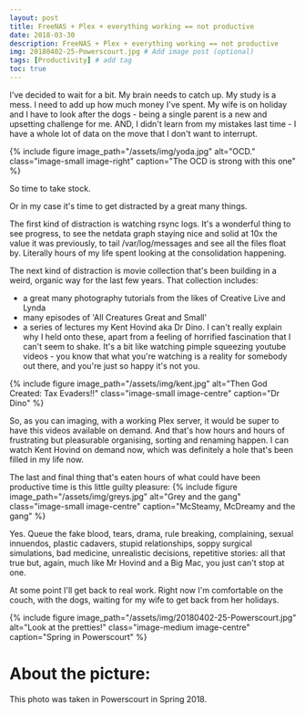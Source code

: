 ```yaml
---
layout: post
title: FreeNAS + Plex + everything working == not productive
date: 2018-03-30
description: FreeNAS + Plex + everything working == not productive
img: 20180402-25-Powerscourt.jpg # Add image post (optional)
tags: [Productivity] # add tag
toc: true
---
```

I've decided to wait for a bit. My brain needs to catch up. My study is a mess. I need to add up how much money I've spent. My wife is on holiday and I have to look after the dogs - being a single parent is a new and upsetting challenge for me. AND, I didn't learn from my mistakes last time - I have a whole lot of data on the move that I don't want to interrupt.

{% include figure image_path="/assets/img/yoda.jpg" alt="OCD." class="image-small image-right" caption="The OCD is strong with this one" %}

So time to take stock.

Or in my case it's time to get distracted by a great many things.

The first kind of distraction is watching rsync logs. It's a wonderful thing to see progress, to see the netdata graph staying nice and solid at 10x the value it was previously, to tail /var/log/messages and see all the files float by. Literally hours of my life spent looking at the consolidation happening.

The next kind of distraction is movie collection that's been building in a weird, organic way for the last few years. That collection includes:
* a great many photography tutorials from the likes of Creative Live and Lynda
* many episodes of 'All Creatures Great and Small'
* a series of lectures my Kent Hovind aka Dr Dino. I can't really explain why I held onto these, apart from a feeling of horrified fascination that I can't seem to shake. It's a bit like watching pimple squeezing youtube videos - you know that what you're watching is a reality for somebody out there, and you're just so happy it's not you.

{% include figure image_path="/assets/img/kent.jpg" alt="Then God Created: Tax Evaders!!" class="image-small image-centre" caption="Dr Dino" %}

So, as you can imaging, with a working Plex server, it would be super to have this videos available on demand. And that's how hours and hours of frustrating but pleasurable organising, sorting and renaming happen. I can watch Kent Hovind on demand now, which was definitely a hole that's been filled in my life now.

The last and final thing that's eaten hours of what could have been productive time is this little guilty pleasure:
{% include figure image_path="/assets/img/greys.jpg" alt="Grey and the gang" class="image-small image-centre" caption="McSteamy, McDreamy and the gang" %}

Yes. Queue the fake blood, tears, drama, rule breaking, complaining, sexual innuendos, plastic cadavers, stupid relationships, soppy surgical simulations, bad medicine, unrealistic decisions, repetitive stories: all that true but, again, much like Mr Hovind and a Big Mac, you just can't stop at one.

At some point I'll get back to real work. Right now I'm comfortable on the couch, with the dogs, waiting for my wife to get back from her holidays.


{% include figure image_path="/assets/img/20180402-25-Powerscourt.jpg" alt="Look at the pretties!" class="image-medium image-centre" caption="Spring in Powerscourt" %}

# About the picture:
This photo was taken in Powerscourt in Spring 2018. 
